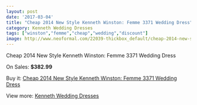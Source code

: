 ```yaml
---
layout: post
date: '2017-03-04'
title: "Cheap 2014 New Style Kenneth Winston: Femme 3371 Wedding Dress"
category: Kenneth Wedding Dresses
tags: ["winston","femme","cheap","wedding","discount"]
image: http://www.neoformal.com/22039-thickbox_default/cheap-2014-new-style-kenneth-winston-femme-3371-wedding-dress.jpg
---
```

Cheap 2014 New Style Kenneth Winston: Femme 3371 Wedding Dress

On Sales: **$382.99**
<a href="https://www.neoformal.com/en/kenneth-wedding-dresses-2014/7227-cheap-2014-new-style-kenneth-winston-femme-3371-wedding-dress.html"><amp-img layout="responsive" width="600" height="600" src="//www.neoformal.com/22039-thickbox_default/cheap-2014-new-style-kenneth-winston-femme-3371-wedding-dress.jpg" alt="Cheap 2014 New Style Kenneth Winston: Femme 3371 Wedding Dress 0" /></a>
<a href="https://www.neoformal.com/en/kenneth-wedding-dresses-2014/7227-cheap-2014-new-style-kenneth-winston-femme-3371-wedding-dress.html"><amp-img layout="responsive" width="600" height="600" src="//www.neoformal.com/22041-thickbox_default/cheap-2014-new-style-kenneth-winston-femme-3371-wedding-dress.jpg" alt="Cheap 2014 New Style Kenneth Winston: Femme 3371 Wedding Dress 1" /></a>
<a href="https://www.neoformal.com/en/kenneth-wedding-dresses-2014/7227-cheap-2014-new-style-kenneth-winston-femme-3371-wedding-dress.html"><amp-img layout="responsive" width="600" height="600" src="//www.neoformal.com/22040-thickbox_default/cheap-2014-new-style-kenneth-winston-femme-3371-wedding-dress.jpg" alt="Cheap 2014 New Style Kenneth Winston: Femme 3371 Wedding Dress 2" /></a>

Buy it: [Cheap 2014 New Style Kenneth Winston: Femme 3371 Wedding Dress](https://www.neoformal.com/en/kenneth-wedding-dresses-2014/7227-cheap-2014-new-style-kenneth-winston-femme-3371-wedding-dress.html "Cheap 2014 New Style Kenneth Winston: Femme 3371 Wedding Dress")

View more: [Kenneth Wedding Dresses](https://www.neoformal.com/en/114-kenneth-wedding-dresses-2014 "Kenneth Wedding Dresses")